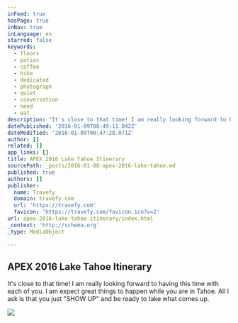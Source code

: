 ```yaml
---
inFeed: true
hasPage: true
inNav: true
inLanguage: en
starred: false
keywords:
  - floors
  - patios
  - coffee
  - hike
  - dedicated
  - photograph
  - quiet
  - conversation
  - need
  - eat
description: "It's close to that time! I am really looking forward to having this time with each of you. I am expect great things to happen while you are in Tahoe. All I ask is that you just \"SHOW UP\" and be ready to take what comes up."
datePublished: '2016-01-09T00:49:11.042Z'
dateModified: '2016-01-09T00:47:28.071Z'
author: []
related: []
app_links: []
title: APEX 2016 Lake Tahoe Itinerary
sourcePath: _posts/2016-01-08-apex-2016-lake-tahoe.md
published: true
authors: []
publisher:
  name: Travefy
  domain: travefy.com
  url: 'https://travefy.com'
  favicon: 'https://travefy.com/favicon.ico?v=2'
url: apex-2016-lake-tahoe-itinerary/index.html
_context: 'http://schema.org'
_type: MediaObject

---
```

<article style=""><h1>APEX 2016 Lake Tahoe Itinerary</h1><p>It's close to that time! I am really looking forward to having this time with each of you. I am expect great things to happen while you are in Tahoe. All I ask is that you just "SHOW UP" and be ready to take what comes up.</p><img src="https://s3-us-west-2.amazonaws.com/the-grid-img/p/867b2cf9b18435c58aaf3eb71efdd4e84cfaf1a3.jpg" /></article>